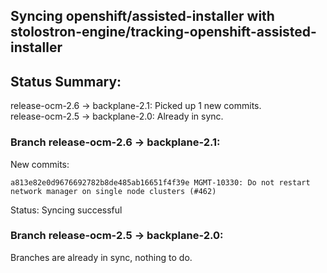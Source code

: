 ## Syncing openshift/assisted-installer with stolostron-engine/tracking-openshift-assisted-installer

## Status Summary:

release-ocm-2.6 -> backplane-2.1: Picked up 1 new commits.  
release-ocm-2.5 -> backplane-2.0: Already in sync.  

### Branch release-ocm-2.6 -> backplane-2.1:

New commits:

```
a813e82e0d9676692782b8de485ab16651f4f39e MGMT-10330: Do not restart network manager on single node clusters (#462)
```

Status: Syncing successful

### Branch release-ocm-2.5 -> backplane-2.0:

Branches are already in sync, nothing to do.
